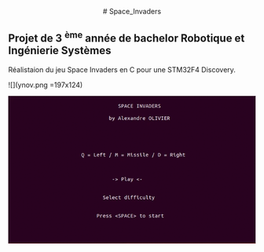 <p align="center">
# Space_Invaders

## Projet de 3 <sup>ème</sup> année de bachelor Robotique et Ingénierie Systèmes

Réalistaion du jeu Space Invaders en C pour une STM32F4 Discovery.

![](ynov.png =197x124)

![](test.gif)

</p>
